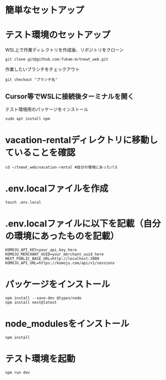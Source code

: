 # 簡単なセットアップ

# テスト環境のセットアップ

WSL上で作業ディレクトリを作成後、リポジトリをクローン
```
git clone git@github.com:fukam-m/tnewt_web.git
```

作業したいブランチをチェックアウト
```
git checkout "ブランチ名"
```

## Cursor等でWSLに接続後ターミナルを開く
テスト環境用のパッケージをインストール
```
sudo apt install npm
```

# vacation-rentalディレクトリに移動していることを確認
```
cd ~/tnewt_web/vacation-rental #自分の環境にあったパス
```

# .env.localファイルを作成
```
touch .env.local
```

# .env.localファイルに以下を記載（自分の環境にあったものを記載）
```
KOMOJU_API_KEY=your_api_key_here
KOMOJU_MERCHANT_UUID=your_merchant_uuid_here
NEXT_PUBLIC_BASE_URL=http://localhost:3000
KOMOJU_API_URL=https://komoju.com/api/v1/sessions
```

# パッケージをインストール
```
npm install --save-dev @types/node
npm install next@latest
```

# node_modulesをインストール
```
npm install
```

# テスト環境を起動
```
npm run dev
```